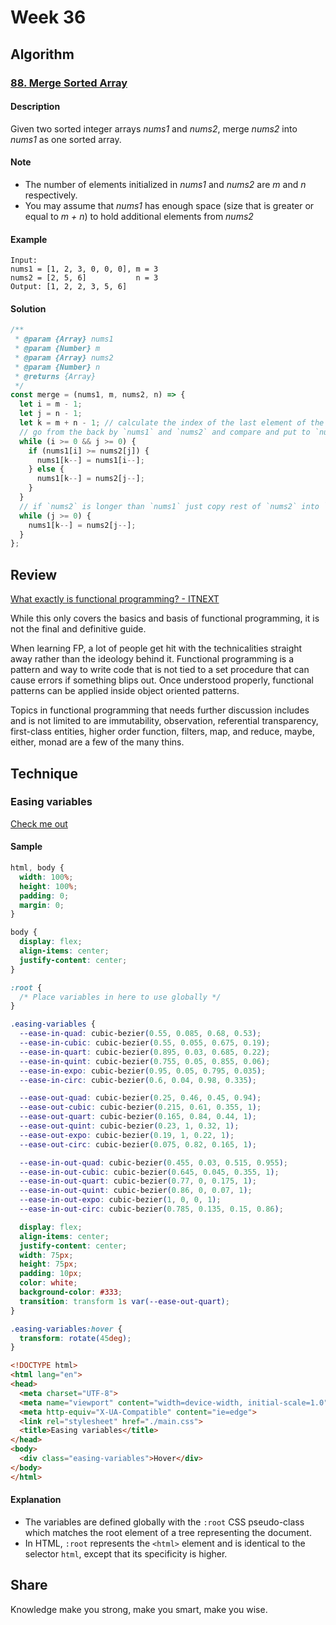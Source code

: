 # Week 36

## Algorithm

### [88. Merge Sorted Array](https://leetcode.com/problems/merge-sorted-array/)

#### Description

Given two sorted integer arrays *nums1* and *nums2*, merge *nums2* into *nums1* as one sorted array.

#### Note

- The number of elements initialized in *nums1* and *nums2* are *m* and *n* respectively.
- You may assume that *nums1* has enough space (size that is greater or equal to *m + n*) to hold additional elements from *nums2*

#### Example

```example
Input:
nums1 = [1, 2, 3, 0, 0, 0], m = 3
nums2 = [2, 5, 6]           n = 3
Output: [1, 2, 2, 3, 5, 6]
```

#### Solution

```javascript
/**
 * @param {Array} nums1
 * @param {Number} m
 * @param {Array} nums2
 * @param {Number} n
 * @returns {Array}
 */
const merge = (nums1, m, nums2, n) => {
  let i = m - 1;
  let j = n - 1;
  let k = m + n - 1; // calculate the index of the last element of the merged array
  // go from the back by `nums1` and `nums2` and compare and put to `nums1` element which is larger
  while (i >= 0 && j >= 0) {
    if (nums1[i] >= nums2[j]) {
      nums1[k--] = nums1[i--];
    } else {
      nums1[k--] = nums2[j--];
    }
  }
  // if `nums2` is longer than `nums1` just copy rest of `nums2` into `nums1` location, otherwise no need to do anything
  while (j >= 0) {
    nums1[k--] = nums2[j--];
  }
};
```

## Review

[What exactly is functional programming? - ITNEXT](https://itnext.io/what-exactly-is-functional-programming-ea02c86753fd)

While this only covers the basics and basis of functional programming, it is not the final and definitive guide.

When learning FP, a lot of people get hit with the technicalities straight away rather than the ideology behind it. Functional programming is a pattern and way to write code that is not tied to a set procedure that can cause errors if something blips out. Once understood properly, functional patterns can be applied inside object oriented patterns.

Topics in functional programming that needs further discussion includes and is not limited to are immutability, observation, referential transparency, first-class entities, higher order function, filters, map, and reduce, maybe, either, monad are a few of the many thins. 

## Technique

### Easing variables

[Check me out](https://codepen.io/charleserious/pen/dybVJYe)

#### Sample

```css
html, body {
  width: 100%;
  height: 100%;
  padding: 0;
  margin: 0;
}

body {
  display: flex;
  align-items: center;
  justify-content: center;
}

:root {
  /* Place variables in here to use globally */
}

.easing-variables {
  --ease-in-quad: cubic-bezier(0.55, 0.085, 0.68, 0.53);
  --ease-in-cubic: cubic-bezier(0.55, 0.055, 0.675, 0.19);
  --ease-in-quart: cubic-bezier(0.895, 0.03, 0.685, 0.22);
  --ease-in-quint: cubic-bezier(0.755, 0.05, 0.855, 0.06);
  --ease-in-expo: cubic-bezier(0.95, 0.05, 0.795, 0.035);
  --ease-in-circ: cubic-bezier(0.6, 0.04, 0.98, 0.335);

  --ease-out-quad: cubic-bezier(0.25, 0.46, 0.45, 0.94);
  --ease-out-cubic: cubic-bezier(0.215, 0.61, 0.355, 1);
  --ease-out-quart: cubic-bezier(0.165, 0.84, 0.44, 1);
  --ease-out-quint: cubic-bezier(0.23, 1, 0.32, 1);
  --ease-out-expo: cubic-bezier(0.19, 1, 0.22, 1);
  --ease-out-circ: cubic-bezier(0.075, 0.82, 0.165, 1);

  --ease-in-out-quad: cubic-bezier(0.455, 0.03, 0.515, 0.955);
  --ease-in-out-cubic: cubic-bezier(0.645, 0.045, 0.355, 1);
  --ease-in-out-quart: cubic-bezier(0.77, 0, 0.175, 1);
  --ease-in-out-quint: cubic-bezier(0.86, 0, 0.07, 1);
  --ease-in-out-expo: cubic-bezier(1, 0, 0, 1);
  --ease-in-out-circ: cubic-bezier(0.785, 0.135, 0.15, 0.86);

  display: flex;
  align-items: center;
  justify-content: center;
  width: 75px;
  height: 75px;
  padding: 10px;
  color: white;
  background-color: #333;
  transition: transform 1s var(--ease-out-quart);
}

.easing-variables:hover {
  transform: rotate(45deg);
}
```

```html
<!DOCTYPE html>
<html lang="en">
<head>
  <meta charset="UTF-8">
  <meta name="viewport" content="width=device-width, initial-scale=1.0">
  <meta http-equiv="X-UA-Compatible" content="ie=edge">
  <link rel="stylesheet" href="./main.css">
  <title>Easing variables</title>
</head>
<body>
  <div class="easing-variables">Hover</div>
</body>
</html>
```

#### Explanation

- The variables are defined globally with the `:root` CSS pseudo-class which matches the root element of a tree representing the document.
- In HTML, `:root` represents the `<html>` element and is identical to the selector `html`, except that its specificity is higher.

## Share

Knowledge make you  strong,  make you smart, make you wise.